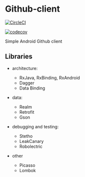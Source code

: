 # Github-client

[![CircleCI](https://circleci.com/gh/pchmielowski/Github-client.svg?style=svg)](https://circleci.com/gh/pchmielowski/Github-client)

[![codecov](https://codecov.io/gh/pchmielowski/Github-client/branch/master/graph/badge.svg)](https://codecov.io/gh/pchmielowski/Github-client)


Simple Android Github client

## Libraries
* architecture:
  * RxJava, RxBinding, RxAndroid
  * Dagger
  * Data Binding
  
* data:
  * Realm
  * Retrofit
  * Gson

* debugging and testing:
  * Stetho
  * LeakCanary
  * Robolectric

* other
  * Picasso
  * Lombok
